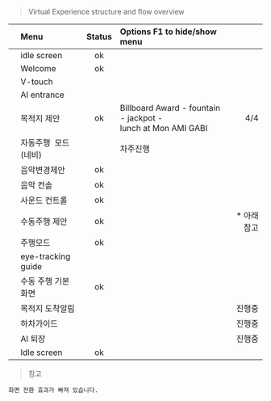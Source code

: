 

> Virtual Experience structure and flow overview  

|    | Menu   | Status   | Options   F1 to hide/show menu  |   |
|:--:|:---|:--:|:---|---:|
|  |idle screen    | ok  |    |    |
|    |Welcome    | ok  |    |    |
|    | V-touch  |    |    |    |
|    | AI entrance   |    |    |    |
|    | 목적지 제안   | ok   |Billboard Award - fountain - jackpot - <br>lunch at Mon AMI GABI   | 4/4   |
|   | 자동주행  모드(네비)   |   | 차주진행   |    |
|   | 음악변경제안   | ok   |    |    |
|   | 음악 컨솔   |  ok  |    |    |
|    | 사운드 컨트롤    |  ok  |    |    |
|    | 수동주행 제안  | ok  |    | * 아래참고   |
|    | 주행모드  | ok   |    |    |
|    | eye-tracking guide   |    |    |    |
|    | 수동 주행 기본 화면   | ok   |    |    |
|    | 목적지 도착알림    |    |    | 진행중   |
|    | 하차가이드   |    |  | 진행중   |
|    | AI 퇴장   |    |  | 진행중   |
|    | Idle screen   |  ok  |    |    |
> 참고
```
화면 전환 효과가 빠져 있습니다. 

```
